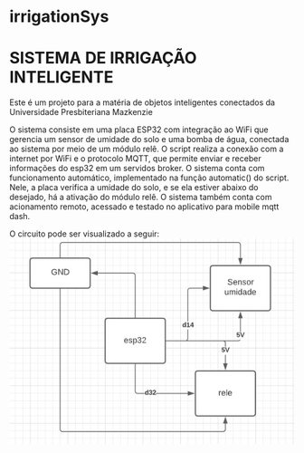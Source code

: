 # irrigationSys
<h1>SISTEMA DE IRRIGAÇÃO INTELIGENTE </h1>
Este é um projeto para a matéria de objetos inteligentes conectados da Universidade Presbiteriana Mazkenzie

O sistema consiste em uma placa ESP32 com integração ao WiFi que gerencia um sensor de umidade do solo e uma bomba de água, 
conectada ao sistema por meio de um módulo relê.
O script realiza a conexão com a internet por WiFi e o protocolo MQTT, que permite enviar e receber informações do esp32 
em um servidos broker. 
O sistema conta com funcionamento automático, implementado na função automatic() do script. Nele, a placa verifica a umidade do solo, 
e se ela estiver abaixo do desejado, há a ativação do módulo relê.
O sistema também conta com acionamento remoto, acessado e testado no aplicativo para mobile mqtt dash.

O circuito pode ser visualizado a seguir:
<img src="https://github.com/samuelwuw/irrigationSys/blob/main/fluxograma/diagrama_circuito.jpeg">

